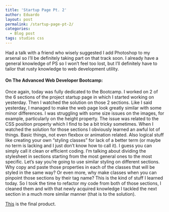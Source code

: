 ```yaml
---
title: 'Startup Page Pt. 2'
author: Eduardo
layout: post
permalink: /startup-page-pt-2/
categories:
  - Blog post
tags: studies css
---
```

Had a talk with a friend who wisely suggested I add Photoshop to my arsenal so I’ll be definitely taking part on that track soon. I already have a general knowledge of PS so I won’t feel too lost, but I’ll definitely have to tailor that rusty knowledge to web development utility.

#### On The Advanced Web Developer Bootcamp:
Once again, today was fully dedicated to the Bootcamp. I worked on 2 of the 6 sections of the project startup page in which I started working on yesterday. Then I watched the solution on those 2 sections. Like I said yesterday, I managed to make the web page look greatly similar with some minor differences. I was struggling with some size issues on the images, for example, particularly on the height property. The issue was related to the CSS position property which I find to be a bit tricky sometimes. When I watched the solution for those sections I obviously learned an awful lot of things. Basic things, not even flexbox or animation related. Also logical stuff like creating your own “styling classes” for lack of a better term (or maybe no term is lacking and I just don’t know how to call it). I guess you can simply call it clean or efficient coding. I’m talking about dividing the stylesheet in sections starting from the most general ones to the most specific. Let’s say you’re going to use similar styling on different sections. Why copy and paste those properties in each of the classes that will be styled in the same way? Or even more, why make classes when you can pinpoint those sections by their tag name? This is the kind of stuff I learned today. So I took the time to refactor my code from both of those sections, I cleaned them and with that newly acquired knowledge I tackled the next section in a much more similar manner (that is to the solution).

[This](https://eduardoltorres.github.io/mountain-startup/) is the final product.